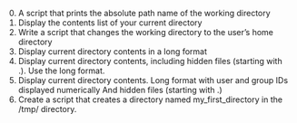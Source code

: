 0. A script that prints the absolute path name of the working directory
1. Display the contents list of your current directory
2. Write a script that changes the working directory to the user’s home directory
3. Display current directory contents in a long format
4. Display current directory contents, including hidden files (starting with .). Use the long format.
5. Display current directory contents.
Long format
with user and group IDs displayed numerically
And hidden files (starting with .)
6. Create a script that creates a directory named my_first_directory in the /tmp/ directory.

